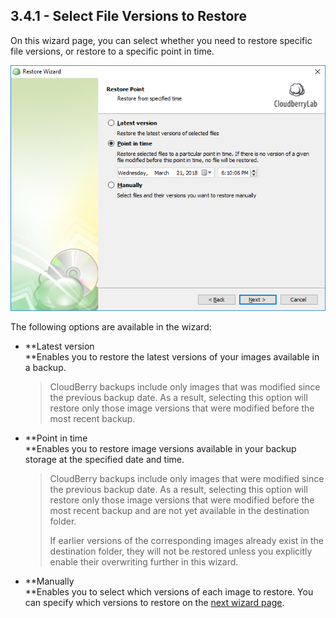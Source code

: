## 3.4.1 - Select File Versions to Restore

On this wizard page, you can select whether you need to restore specific file versions, or restore to a specific point in time.

![](/assets/image-based-select-file-versions-to-restore.png)

The following options are available in the wizard:

* **Latest version            
  **Enables you to restore the latest versions of your images available in a backup.

  > CloudBerry backups include only images that was modified since the previous backup date. As a result, selecting this option will restore only those image versions that were modified before the most recent backup.

* **Point in time            
  **Enables you to restore image versions available in your backup storage at the specified date and time.

  > CloudBerry backups include only images that were modified since the previous backup date. As a result, selecting this option will restore only those image versions that were modified before the most recent backup and are not yet available in the destination folder.
  >
  > If earlier versions of the corresponding images already exist in the destination folder, they will not be restored unless you explicitly enable their overwriting further in this wizard.

* **Manually            
  **Enables you to select which versions of each image to restore. You can specify which versions to restore on the [next wizard page](/chapter1/step-3-choose-data-to-restore/35-restore-system-state-data/362-select-an-intermediate-storage.md).



